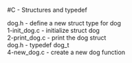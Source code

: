 #C - Structures and typedef

dog.h - define a new struct type for dog  
1-init_dog.c - initialize struct dog  
2-print_dog.c - print the dog struct  
dog.h - typedef dog_t  
4-new_dog.c - create a new dog function
